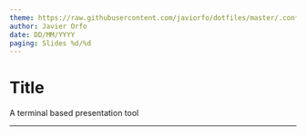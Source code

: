 ```yaml
--- 
theme: https://raw.githubusercontent.com/javiorfo/dotfiles/master/.config/slides/theme.json
author: Javier Orfo
date: DD/MM/YYYY
paging: Slides %d/%d 
--- 
```


# Title
A terminal based presentation tool

---
